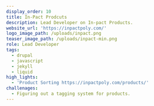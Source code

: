 ```yaml
---
display_order: 10
title: In-Pact Prodcuts
description: Lead Developer on In-pact Products.
website_url: 'https://inpactpoly.com/'
logo_image_path: /uploads/inpact.png
teaser_image_path: /uploads/inpact-min.png
role: Lead Developer
tags:
  - drupal
  - javascript
  - jekyll
  - liquid
high_lights:
  - 'Product Sorting https://inpactpoly.com/products/'
challenages:
  - Figuring out a tagging system for products.
---
```


